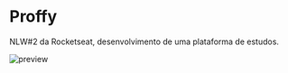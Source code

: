 # Proffy

NLW#2 da Rocketseat, desenvolvimento de uma plataforma de estudos.



![preview](https://user-images.githubusercontent.com/61063065/97484925-28e6a800-1938-11eb-8e98-0d93f258cada.png)
